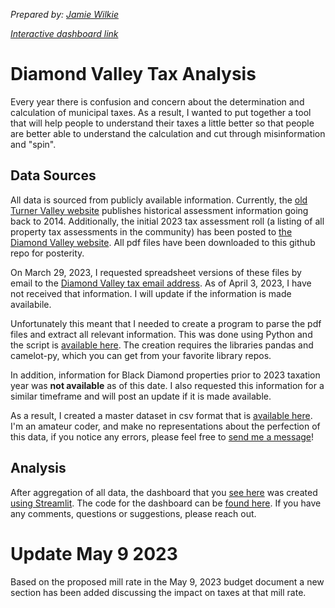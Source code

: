*Prepared by: [Jamie Wilkie](mailto:jamie.c.wilkie@gmail.com)* 

*[Interactive dashboard link](https://diamond-valley-taxes.streamlit.app/)*

# Diamond Valley Tax Analysis

Every year there is confusion and concern about the determination and calculation of municipal taxes.  As a result, I wanted to put together a tool that will help people to understand their taxes a little better so that people are better able to understand the calculation and cut through misinformation and "spin".

## Data Sources
All data is sourced from publicly available information.  Currently, the [old Turner Valley website](https://turnervalley.ca/services/municipal-services/assessments/) publishes historical assessment information going back to 2014.  Additionally, the initial 2023 tax assessment roll (a listing of all property tax assessments in the community) has been posted to [the Diamond Valley website](https://www.diamondvalley.town/153/Property-Assessments).  All pdf files have been downloaded to this github repo for posterity.

On March 29, 2023, I requested spreadsheet versions of these files by email to the [Diamond Valley tax email address](mailto:tax@diamondvalley.town "Link to send email to Diamond Valley tax department").  As of April 3, 2023, I have not received that information.  I will update if the information is made availabile.  

Unfortunately this meant that I needed to create a program to parse the pdf files and extract all relevant information.  This was done using Python and the script is [available here](taxRollInfo/aggregationFiles.py). The creation requires the libraries pandas and camelot-py, which you can get from your favorite library repos.

In addition, information for Black Diamond properties prior to 2023 taxation year was **not available** as of this date.  I also requested this information for a similar timeframe and will post an update if it is made available.

As a result, I created a master dataset in csv format that is [available here](taxRollInfo/Consolidated.csv). I'm an amateur coder, and make no representations about the perfection of this data, if you notice any errors, please feel free to [send me a message](mailto:jamie.c.wilkie@gmail.com)!

## Analysis
After aggregation of all data, the dashboard that you [see here](https://diamond-valley-taxes.streamlit.app/) was created [using Streamlit](https://streamlit.io/).  The code for the dashboard can be [found here](https://github.com/jawook/diamond-valley-taxes).  If you have any comments, questions or suggestions, please reach out.

# Update May 9 2023

Based on the proposed mill rate in the May 9, 2023 budget document a new section has been added discussing the impact on taxes at that mill rate.
